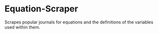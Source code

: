 # Equation-Scraper
Scrapes popular journals for equations and the definitions of the variables used within them.
